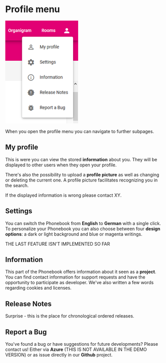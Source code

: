# Profile menu
![open menu option at the very right, listing subpages "my profile", "settings", "information", "release notes" and "report a bug"](media/profilemenu.PNG)


When you open the profile menu you can navigate to further subpages. 
## My profile
This is were you can view the stored **information** about you. They will be displayed to other users when they open your profile. 

There's also the possibility to upload a **profile picture** as well as changing or deleting the current one. A profile picture facilitates recognizing you in the search. 

If the displayed information is wrong please contact XY. 

## Settings
You can switch the Phonebook from **English** to **German** with a single click.
To personalize your Phonebook you can also choose between four **design options**: a dark or light background and blue or magenta writings.

THE LAST FEATURE ISN'T IMPLEMENTED SO FAR 
## Information
This part of the Phonebook offers information about it seen as a **project**. You can find contact information for support requests and have the opportunity to participate as developer. We've also written a few words regarding cookies and licenses. 

## Release Notes
Surprise - this is the place for chronological ordered releases. 
## Report a Bug
You've found a bug or have suggestions for future developments? Please contact us! Either via **Azure** (THIS IS NOT AVAILABLE IN THE DEMO VERSION) or as issue directly in our **Github** project. 